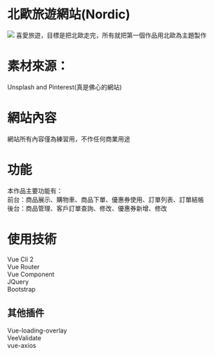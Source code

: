 # 北歐旅遊網站(Nordic)
<img src="https://upload.cc/i1/2019/03/06/AyVbT5.png">
喜愛旅遊，目標是把北歐走完，所有就把第一個作品用北歐為主題製作

# 素材來源：
Unsplash and Pinterest(真是佛心的網站)

# 網站內容
網站所有內容僅為練習用，不作任何商業用途

# 功能
本作品主要功能有：<br>
前台：商品展示、購物車、商品下單、優惠券使用、訂單列表、訂單結帳<br>
後台：商品管理、客戶訂單查詢、修改、優惠券新增、修改

# 使用技術
Vue Cli 2<br>
Vue Router<br>
Vue Component<br>
JQuery<br>
Bootstrap

## 其他插件<br>
Vue-loading-overlay<br>
VeeValidate<br>
vue-axios <br>



